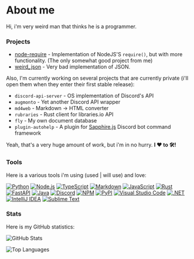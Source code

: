 # About me

Hi, i'm very weird man that thinks he is a programmer.

### Projects

- [node-require](https://github.com/weerdy15/node-require) - Implementation of NodeJS'S `require()`, but with more functionality. (The only somewhat good project from me)
- [weird_json](https://github.com/weerdy15/weird_json) - Very bad implementation of JSON.

Also, I'm currently working on several projects that are currently private (i'll open them when they enter their first stable release):

- `discord-api-server` - OS implementation of Discord's API
- `augmonto` - Yet another Discord API wrapper
- `md4web` - Markdown -> HTML converter
- `rubraries` - Rust client for libraries.io API
- `fly` - My own document database
- `plugin-autohelp` - A plugin for [Sapphire.js](https://github.com/sapphiredev/framework) Discord bot command framework

Yeah, that's a very huge amount of work, but i'm in no hurry. **I ❤️ to 🛠️!**

### Tools

Here is a various tools i'm using (used | will use) and love:

[![Python](https://shields.io/badge/Python-3.10-%231793D1?style=for-the-badge&logo=python&logoColor=blue)](https://python.org/)
[![Node.js](https://shields.io/badge/Node.js-17.9.0-%231793D1?style=for-the-badge&logo=node.js&color=%23339933)](https://nodejs.org/)
[![TypeScript](https://shields.io/badge/TypeScript-4.6-%231793D1?style=for-the-badge&logo=typescript&color=%233178C6)](https://typescriptlang.org/)
[![Markdown](https://shields.io/badge/Markdown-GitHub%0Aflavoured-%231793D1?style=for-the-badge&logo=markdown&color=black)](https://daringfireball.net/projects/markdown/)
[![JavaScript](https://shields.io/badge/JavaScript-ES%0A2018-%23F7DF1E?style=for-the-badge&logo=javascript&labelColor=black)](https://javascript.com/)
[![Rust](https://shields.io/badge/Rust-1.60.0-black?style=for-the-badge&logo=rust&labelColor=84151c)](https://rust-lang.org/)
[![FastAPI](https://shields.io/badge/FastAPI-0.75.1-black?style=for-the-badge&logo=fastapi&labelColor=black&color=009688)](https://github.com/tiangolo/fastapi/)
[![Java](https://shields.io/badge/Java-18-black?style=for-the-badge&logo=java&labelColor=orange&color=black)](https://java.com/)
[![Discord](https://shields.io/badge/Discord-nakamita%239597-black?style=for-the-badge&logo=discord&labelColor=black&color=5865F2)](https://discord.com/)
[![NPM](https://shields.io/badge/NPM-8.6.0-black?style=for-the-badge&logo=npm&labelColor=black&color=CB3837)](https://npmjs.org/)
[![PyPI](https://shields.io/badge/PyPI-weerdy15-black?style=for-the-badge&logo=pypi&labelColor=black&color=3775A9)](https://pypi.org/)
[![Visual Studio Code](https://shields.io/badge/Visual%20Studio%20Code-1.66-black?style=for-the-badge&logo=visualstudiocode&labelColor=black&color=007ACC&logoColor=007ACC)](https://code.visualstudio.com/)
[![.NET](https://shields.io/badge/.NET-6.0.3-black?style=for-the-badge&logo=dotnet&labelColor=black&color=512BD4)](https://dotnet.microsoft.com/)
[![IntelliJ IDEA](https://shields.io/badge/IntelliJ%20IDEA-2021.3-black?style=for-the-badge&logo=intellijidea&labelColor=black&color=0023b2&logoColor=0023b2)](https://www.jetbrains.com/idea/)
[![Sublime Text](https://shields.io/badge/Sublime%20Text-4B4126-black?style=for-the-badge&logo=sublimetext&labelColor=black&color=FF9800)](https://sublimetext.com/)

### Stats

Here is my GitHub statistics:

![GitHub Stats](https://github-readme-stats.vercel.app/api?username=weerdy15&show_icons=true&theme=codeSTACKr&count_private=true)

![Top Languages](https://github-readme-stats.vercel.app/api/top-langs/?username=weerdy15&layout=compact&theme=codeSTACKr)
